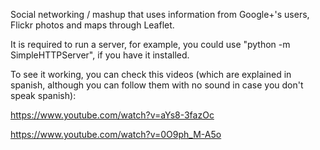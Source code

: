 Social networking / mashup that uses information from Google+'s users, Flickr photos and maps through Leaflet.

It is required to run a server, for example, you could use "python -m SimpleHTTPServer", if you have it installed.

To see it working, you can check this videos (which are explained in spanish, although you can follow them with no sound in case you don't speak spanish):

https://www.youtube.com/watch?v=aYs8-3fazOc

https://www.youtube.com/watch?v=0O9ph_M-A5o
